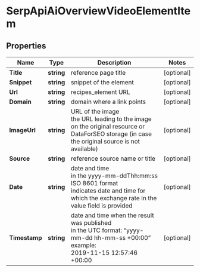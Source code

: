 # SerpApiAiOverviewVideoElementItem


## Properties

| Name | Type | Description | Notes |
|------------ | ------------- | ------------- | -------------|
**Title** | **string** | reference page title |[optional]|
**Snippet** | **string** | snippet of the element |[optional]|
**Url** | **string** | recipes_element URL |[optional]|
**Domain** | **string** | domain where a link points |[optional]|
**ImageUrl** | **string** | URL of the image<br>the URL leading to the image on the original resource or DataForSEO storage (in case the original source is not available) |[optional]|
**Source** | **string** | reference source name or title |[optional]|
**Date** | **string** | date and time<br>in the yyyy-mm-ddThh:mm:ss ISO 8601 format<br>indicates date and time for which the exchange rate in the value field is provided |[optional]|
**Timestamp** | **string** | date and time when the result was published<br>in the UTC format: “yyyy-mm-dd hh-mm-ss +00:00”<br>example:<br>2019-11-15 12:57:46 +00:00 |[optional]|